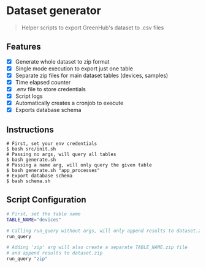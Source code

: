 # Dataset generator

> Helper scripts to export GreenHub's dataset to .csv files

## Features

- [x] Generate whole dataset to zip format
- [x] Single mode execution to export just one table
- [x] Separate zip files for main dataset tables (devices, samples)
- [x] Time elapsed counter
- [x] .env file to store credentials
- [x] Script logs
- [x] Automatically creates a cronjob to execute
- [x] Exports database schema

## Instructions

```shell
# First, set your env credentials
$ bash src/init.sh
# Passing no args, will query all tables
$ bash generate.sh
# Passing a name arg, will only query the given table
$ bash generate.sh "app_processes"
# Export database schema
$ bash schema.sh
```

## Script Configuration

```bash
# First, set the table name
TABLE_NAME="devices"

# Calling run_query without args, will only append results to dataset.zip
run_query

# Adding 'zip' arg will also create a separate TABLE_NAME.zip file
# and append results to dataset.zip
run_query "zip"
```
